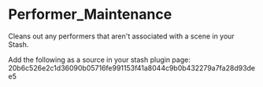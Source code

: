 # Performer_Maintenance
Cleans out any performers that aren't associated with a scene in your Stash.

Add the following as a source in your stash plugin page: 20b6c526e2c1d36090b05716fe991153f41a8044c9b0b432279a7fa28d93dee5
